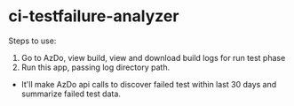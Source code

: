 ﻿# ci-testfailure-analyzer

Steps to use:

1. Go to AzDo, view build, view and download build logs for run test phase
2. Run this app, passing log directory path.
  * It'll make AzDo api calls to discover failed test within last 30 days and summarize failed test data.